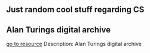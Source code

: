 ## Just random cool stuff regarding CS

## Alan Turings digital archive
[go to resource](http://www.turingarchive.org/)
	Description: Alan Turings digital archive
